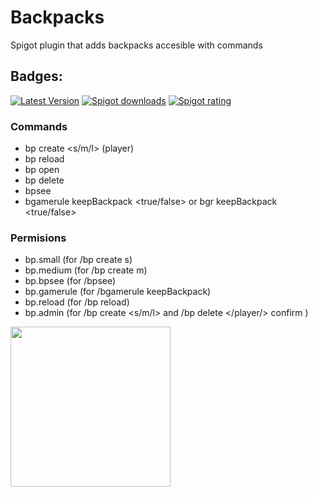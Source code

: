 # Backpacks
Spigot plugin that adds backpacks accesible with commands
## Badges:
[![Latest Version](https://img.shields.io/badge/Latest%20Version-1.2.0-brightgreen)](https://github.com/IBMESP/Backpacks/releases/latest)
<a href="https://www.spigotmc.org/resources/99840/"><img src="https://img.shields.io/spiget/downloads/99840?label=Spigot%20Downloads" alt="Spigot downloads"></a>
<a href="https://www.spigotmc.org/resources/99840/"><img src="https://img.shields.io/spiget/rating/99840?label=Spigot%20Rating" alt="Spigot rating"></a>
### Commands
- bp create <s/m/l> (player)
- bp reload
- bp open
- bp delete
- bpsee <player>
- bgamerule keepBackpack <true/false> or bgr keepBackpack <true/false>
  
### Permisions
- bp.small (for /bp create s)
- bp.medium (for /bp create m)
- bp.bpsee (for /bpsee)
- bp.gamerule (for /bgamerule keepBackpack)
- bp.reload (for /bp reload)
- bp.admin (for /bp create <s/m/l> <player> and /bp delete </player/> confirm )
<p><strong><img src="https://i.imgur.com/Tt7Lyar.png" alt="" width="256" height="256" /></strong></p>
